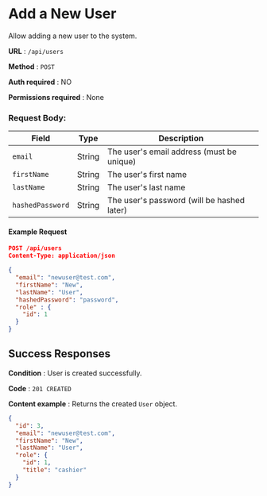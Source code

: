 # Add a New User

Allow adding a new user to the system.

**URL** : `/api/users`

**Method** : `POST`

**Auth required** : NO

**Permissions required** : None

### Request Body:

| Field            | Type   | Description                                |
| ---------------- | ------ | ------------------------------------------ |
| `email`          | String | The user's email address (must be unique)  |
| `firstName`      | String | The user's first name                      |
| `lastName`       | String | The user's last name                       |
| `hashedPassword` | String | The user's password (will be hashed later) |

#### Example Request

```json
POST /api/users
Content-Type: application/json

{
  "email": "newuser@test.com",
  "firstName": "New",
  "lastName": "User",
  "hashedPassword": "password",
  "role" : {
    "id": 1
  }
}
```

## Success Responses

**Condition** : User is created successfully.

**Code** : `201 CREATED`

**Content example** : Returns the created `User` object.

```json
{
  "id": 3,
  "email": "newuser@test.com",
  "firstName": "New",
  "lastName": "User",
  "role": {
    "id": 1,
    "title": "cashier"
  }
}
```
